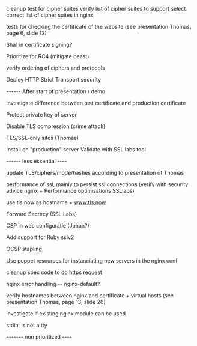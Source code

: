 cleanup test for cipher suites 
verify list of cipher suites to support
select correct list of cipher suites in nginx

tests for checking the certificate of the website (see presentation Thomas, page 6, slide 12)

Sha1 in certificate signing?

Prioritize for RC4 (mitigate beast)

verify ordering of ciphers and protocols

Deploy HTTP Strict Transport security

------ After start of presentation / demo

investigate difference between test certificate and production certificate

Protect private key of server

Disable TLS compression (crime attack)

TLS/SSL-only sites (Thomas)

Install on "production" server
Validate with SSL labs tool

------ less essential ----

update TLS/ciphers/mode/hashes according to presentation of Thomas

performance of ssl, mainly to persist ssl connections (verify with security advice nginx + Performance optimisations SSLlabs)

use tls.now as hostname + www.tls.now

Forward Secrecy (SSL Labs)

CSP in web configuratie (Johan?)

Add support for Ruby sslv2

OCSP stapling

Use puppet resources for instanciating new servers in the nginx conf

cleanup spec code to do https request

nginx error handling -- nginx-default?

verify hostnames between nginx and certificate + virtual hosts (see presentation Thomas, page 13, slide 26)

investigate if existing nginx module can be used

stdin: is not a tty

------- non prioritized ----


























